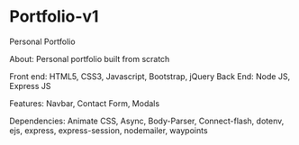# Portfolio-v1
Personal Portfolio

About: Personal portfolio built from scratch 

Front end: HTML5, CSS3, Javascript, Bootstrap, jQuery
Back End: Node JS, Express JS

Features: Navbar, Contact Form, Modals

Dependencies: Animate CSS, Async, Body-Parser, Connect-flash, dotenv, ejs, express, express-session, nodemailer, waypoints